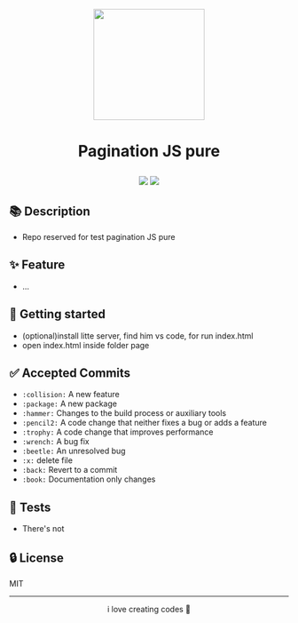 <p align="center">    
 <img src="" width=200px height=200px />    
</p>

<h1 align="center">

Pagination JS pure

</h1>

<p align="center">
	<p align="center">    
	 <img src="https://img.shields.io/badge/always-LEARNING-RED.svg"/> 
   <a target="blank"><img src="https://img.shields.io/twitter/url?style=social&url=https%3A%2F%2Ftwitter.com%2FgledsonDev"/></a>   
	</p>
 </p>

## 📚 Description

- Repo reserved for test pagination JS pure

## ✨ Feature

- ...

## 🚀 Getting started

- (optional)install litte server, find him vs code, for run index.html
- open index.html inside folder page

## ✅ Accepted Commits

- `:collision:` A new feature
- `:package:` A new package
- `:hammer:` Changes to the build process or auxiliary tools
- `:pencil2:` A code change that neither fixes a bug or adds a feature
- `:trophy:` A code change that improves performance
- `:wrench:` A bug fix
- `:beetle:` An unresolved bug
- `:x:` delete file
- `:back:` Revert to a commit
- `:book:` Documentation only changes

## 📝 Tests

- There's not

## 🔒 License

MIT

---

<p align="center">
	i love creating codes 💜
</p>
